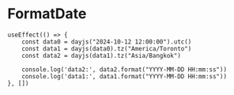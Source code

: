 # FormatDate

    useEffect(() => {
        const data0 = dayjs("2024-10-12 12:00:00").utc()
        const data1 = dayjs(data0).tz("America/Toronto")
        const data2 = dayjs(data1).tz("Asia/Bangkok")

        console.log('data2:', data2.format("YYYY-MM-DD HH:mm:ss"))
        console.log('data1:', data1.format("YYYY-MM-DD HH:mm:ss"))
    }, [])
